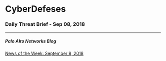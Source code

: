 # CyberDefeses
### Daily Threat Brief - Sep 08, 2018

 
-----
 
##### Palo Alto Networks Blog
[News of the Week: September 8, 2018](http://feedproxy.google.com/~r/PaloAltoNetworks/~3/XzMq8lNxqEg/)
 
